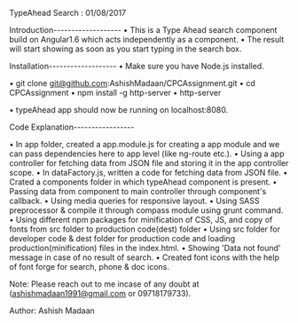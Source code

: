 TypeAhead Search : 01/08/2017

Introduction-------------------
•	This is a Type Ahead search component build on Angular1.6 which acts independently as a component.
•	The result will start showing as soon as you start typing in the search box.


Installation-------------------
•	Make sure you have Node.js installed.

•	git clone git@github.com:AshishMadaan/CPCAssignment.git
•	cd CPCAssignment
•	npm install -g http-server
•	http-server

•	typeAhead app should now be running on localhost:8080.


Code Explanation-----------------

•	In app folder, created a app.module.js for creating a app module and we can pass dependencies here to app level (like ng-route etc.).
•	Using a app controller for fetching data from JSON file and storing it in the app controller scope.
•	In dataFactory.js, written a code for fetching data from JSON file.
•	Crated a components folder in which typeAhead component is present.
•	Passing data from component to main controller through component's callback.
•	Using media queries for responsive layout.
•	Using SASS preprocessor & compile it through compass module using grunt command.
•	Using different npm packages for minification of CSS, JS, and copy of fonts from src folder to production code(dest) folder
•	Using src folder for developer code & dest folder for production code and loading production(minification) files in the index.html.
•	Showing 'Data not found' message in case of no result of search.
•	Created font icons with the help of font forge for search, phone & doc icons.


Note: Please reach out to me incase of any doubt at (ashishmadaan1991@gmail.com or 09718179733).


Author:
Ashish Madaan
